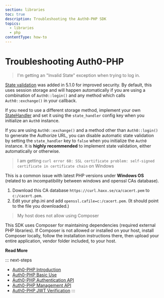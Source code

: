 ```yaml
---
section: libraries
toc: true
description: Troubleshooting the Auth0-PHP SDK
topics:
  - libraries
  - php
contentType: how-to
---
```


# Troubleshooting Auth0-PHP

> I'm getting an "Invalid State" exception when trying to log in.

[State validation](https://auth0.com/docs/protocols/oauth2/oauth-state) was added in 5.1.0 for improved security. By default, this uses session storage and will happen automatically if you are using a combination of `Auth0::login()` and any method which calls `Auth0::exchange()` in your callback.

If you need to use a different storage method, implement your own [StateHandler](https://github.com/auth0/auth0-PHP/blob/master/src/API/Helpers/State/StateHandler.php) and set it using the `state_handler` config key when you initialize an `Auth0` instance.

If you are using `Auth0::exchange()` and a method other than `Auth0::login()` to generate the Authorize URL, you can disable automatic state validation by setting the `state_handler` key to `false` when you initialize the `Auth0` instance. It is **highly recommended** to implement state validation, either automatically or otherwise.

> I am getting `curl error 60: SSL certificate problem: self-signed certificate in certificate chain` on Windows

This is a common issue with latest PHP versions under **Windows OS** (related to an incompatibility between windows and openssl CAs database).

1. Download this CA database `https://curl.haxx.se/ca/cacert.pem` to `c:/cacert.pem`.
2. Edit your php.ini and add `openssl.cafile=c:/cacert.pem`. (It should point to the file you downloaded.)

> My host does not allow using Composer

This SDK uses Composer for maintaining dependencies (required external PHP libraries). If Composer is not allowed or installed on your host, install Composer locally, follow the installation instructions there, then upload your entire application, vendor folder included, to your host.

**Read More**

::: next-steps
* [Auth0-PHP Introduction](/libraries/auth0-php)
* [Auth0-PHP Basic Use](/libraries/auth0-php/basic-use)
* [Auth0-PHP Authentication API](/libraries/auth0-php/authentication-api)
* [Auth0-PHP Management API](/libraries/auth0-php/management-api)
* [Auth0-PHP JWT Verification](/libraries/auth0-php/jwt-validation)
:::
